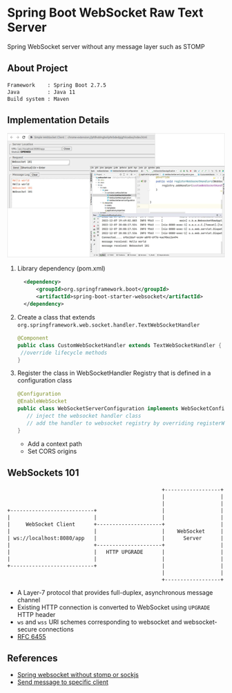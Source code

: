 # Spring Boot WebSocket Raw Text Server

Spring WebSocket server without any message layer such as STOMP

## About Project

```text
Framework    : Spring Boot 2.7.5
Java         : Java 11
Build system : Maven
```


## Implementation Details

![test](websocket-message-channel-test.jpg)

1. Library dependency (pom.xml)
   ```xml
     <dependency>
         <groupId>org.springframework.boot</groupId>
         <artifactId>spring-boot-starter-websocket</artifactId>
     </dependency>
   ```

2. Create a class that extends `org.springframework.web.socket.handler.TextWebSocketHandler`
   ```java
   @Component
   public class CustomWebSocketHandler extends TextWebSocketHandler {
    //override lifecycle methods
   }
   ```


3. Register the class in WebSocketHandler Registry that is defined in a configuration class
   ```java
   @Configuration
   @EnableWebSocket
   public class WebSocketServerConfiguration implements WebSocketConfigurer {
      // inject the websocket handler class
      // add the handler to websocket registry by overriding registerWebSocketHandlers method
   }
   ```
   - Add a context path
   - Set CORS origins

## WebSockets 101

```
                                                  +------------------+
                                                  |                  |
                                                  |                  |
+---------------------------+                     |                  |
|                           |                     |                  |
|     WebSocket Client      +---------------------+                  |
|                           |                     |    WebSocket     |
| ws://localhost:8080/app   |                     |      Server      |
|                           +---------------------+                  |
|                           |   HTTP UPGRADE      |                  |
|                           |                     |                  |
+---------------------------+                     |                  |
                                                  |                  |
                                                  +------------------+
```
- A Layer-7 protocol that provides full-duplex, asynchronous message channel
- Existing HTTP connection is converted to WebSocket using `UPGRADE` HTTP header
- `ws` and `wss` URI schemes corresponding to websocket and websocket-secure connections
- [RFC 6455](https://www.rfc-editor.org/rfc/rfc6455)


## References

- [Spring websocket without stomp or sockjs](https://stackoverflow.com/a/32267452)
- [Send message to specific client](https://stackoverflow.com/questions/24073987/how-to-send-message-to-a-specific-device-by-spring-websocket)
